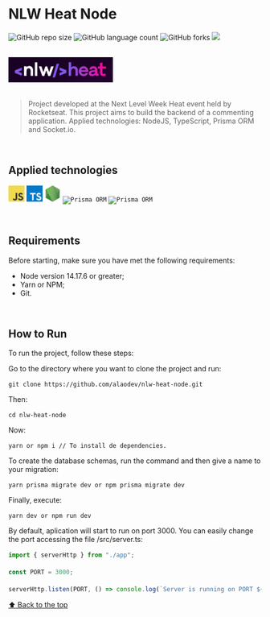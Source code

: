 # NLW Heat Node

![GitHub repo size](https://img.shields.io/github/repo-size/alaodev/nlw-heat-node?style=for-the-badge)
![GitHub language count](https://img.shields.io/github/languages/count/alaodev/nlw-heat-node?style=for-the-badge)
![GitHub forks](https://img.shields.io/github/forks/alaodev/nlw-heat-node?style=for-the-badge)
<img src="https://img.shields.io/static/v1?label=Overview&message=alaodev&color=f8efd4&style=for-the-badge&logo=GitHub">

<br/>

<img height="50" src="./assets/images/nlw_logo.png" id="nlw_heat_node" alt="exemplo imagem">

<br/>
<br/>

> Project developed at the Next Level Week Heat event held by Rocketseat. This project aims to build the backend of a commenting application. Applied technologies: NodeJS, TypeScript, Prisma ORM and Socket.io.

<br/>

## Applied technologies

<code><img height="32" src="https://raw.githubusercontent.com/github/explore/80688e429a7d4ef2fca1e82350fe8e3517d3494d/topics/javascript/javascript.png" alt="Javascript"/></code>
<code><img height="32" src="https://raw.githubusercontent.com/github/explore/80688e429a7d4ef2fca1e82350fe8e3517d3494d/topics/typescript/typescript.png" alt="Typescript"/></code>
<code><img height="32" src="https://raw.githubusercontent.com/github/explore/80688e429a7d4ef2fca1e82350fe8e3517d3494d/topics/nodejs/nodejs.png" alt="Nodejs"/></code>
<code><img height="32" src="https://avatars.githubusercontent.com/u/17219288?s=280&v=4" alt="Prisma ORM"/></code>
<code><img height="32" src="https://cdn.worldvectorlogo.com/logos/socket-io.svg" alt="Prisma ORM"/></code>

<br/>

## Requirements

Before starting, make sure you have met the following requirements:
* Node version 14.17.6 or greater;
* Yarn or NPM;
* Git.

<br/>

## How to Run

To run the project, follow these steps:

Go to the directory where you want to clone the project and run:
```
git clone https://github.com/alaodev/nlw-heat-node.git
```

Then: 
```
cd nlw-heat-node
```

Now:
```
yarn or npm i // To install de dependencies.
```

To create the database schemas, run the command and then give a name to your migration:
```
yarn prisma migrate dev or npm prisma migrate dev
```

Finally, execute:
```
yarn dev or npm run dev
```

By default, aplication will start to run on port 3000. You can easily change the port accessing the file /src/server.ts:
```js
import { serverHttp } from "./app";

const PORT = 3000;

serverHttp.listen(PORT, () => console.log(`Server is running on PORT ${PORT}`));
```


[⬆ Back to the top](#nlw_heat_node)<br>